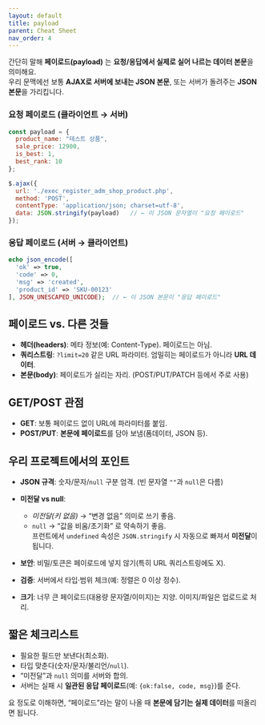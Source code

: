 ```yaml
---
layout: default
title: payload
parent: Cheat Sheet
nav_order: 4
---
```


간단히 말해 **페이로드(payload)** 는 **요청/응답에서 실제로 실어 나르는 데이터 본문**을 의미해요.  
우리 문맥에선 보통 **AJAX로 서버에 보내는 JSON 본문**, 또는 서버가 돌려주는 **JSON 본문**을 가리킵니다.

### 요청 페이로드 (클라이언트 → 서버)

```js
const payload = {
  product_name: "테스트 상품",
  sale_price: 12900,
  is_best: 1,
  best_rank: 10
};

$.ajax({
  url: './exec_register_adm_shop_product.php',
  method: 'POST',
  contentType: 'application/json; charset=utf-8',
  data: JSON.stringify(payload)   // ← 이 JSON 문자열이 "요청 페이로드"
});

```

### 응답 페이로드 (서버 → 클라이언트)

```php
echo json_encode([
  'ok' => true,
  'code' => 0,
  'msg' => 'created',
  'product_id' => 'SKU-00123'
], JSON_UNESCAPED_UNICODE);  // ← 이 JSON 본문이 "응답 페이로드"

```

## 페이로드 vs. 다른 것들

- **헤더(headers)**: 메타 정보(예: Content-Type). 페이로드는 아님.    
- **쿼리스트링**: `?limit=20` 같은 URL 파라미터. 엄밀히는 페이로드가 아니라 **URL 데이터**.    
- **본문(body)**: 페이로드가 실리는 자리. (POST/PUT/PATCH 등에서 주로 사용)
    

## GET/POST 관점

- **GET**: 보통 페이로드 없이 URL에 파라미터를 붙임.    
- **POST/PUT**: **본문에 페이로드**를 담아 보냄(폼데이터, JSON 등).    

## 우리 프로젝트에서의 포인트

- **JSON 규격**: 숫자/문자/`null` 구분 엄격. (빈 문자열 `""`과 `null`은 다름)    
- **미전달 vs null**:    
    - _미전달(키 없음)_ → “변경 없음” 의미로 쓰기 좋음.        
    - `null` → “값을 비움/초기화” 로 약속하기 좋음.  
        프런트에서 `undefined` 속성은 `JSON.stringify` 시 자동으로 빠져서 **미전달**이 됩니다.
        
- **보안**: 비밀/토큰은 페이로드에 넣지 않기(특히 URL 쿼리스트링에도 X).    
- **검증**: 서버에서 타입·범위 체크(예: 정렬은 0 이상 정수).    
- **크기**: 너무 큰 페이로드(대용량 문자열/이미지)는 지양. 이미지/파일은 업로드로 처리.    

## 짧은 체크리스트

- 필요한 필드만 보낸다(최소화).    
- 타입 맞춘다(숫자/문자/불리언/`null`).    
- “미전달”과 `null` 의미를 서버와 합의.    
- 서버는 실패 시 **일관된 응답 페이로드**(예: `{ok:false, code, msg}`)를 준다.    

요 정도로 이해하면, “페이로드”라는 말이 나올 때 **본문에 담기는 실제 데이터**를 떠올리면 됩니다.